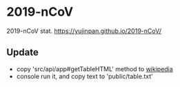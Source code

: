 # 2019-nCoV

2019-nCoV stat. https://yujinpan.github.io/2019-nCoV/

## Update

- copy 'src/api/app#getTableHTML' method to [wikipedia](https://zh.wikipedia.org/wiki/2019－2020年新型冠狀病毒肺炎事件)
- console run it, and copy text to 'public/table.txt'
